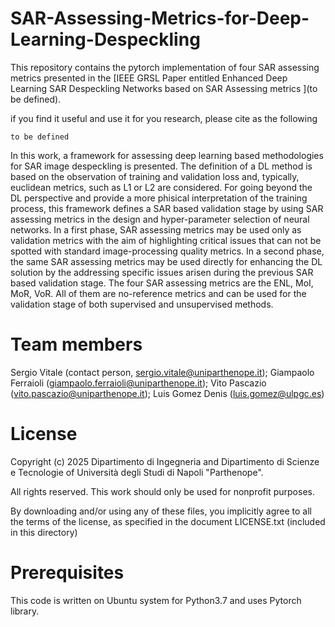 # SAR-Assessing-Metrics-for-Deep-Learning-Despeckling

This repository contains the pytorch implementation of four SAR assessing metrics presented in the [IEEE GRSL Paper entitled Enhanced Deep Learning SAR Despeckling Networks based on SAR Assessing metrics
](to be defined).

if you find it useful and use it for you research, please cite as the following 
```
to be defined
```

In this work, a framework for assessing deep learning based methodologies for SAR image despeckling is presented.
The definition of a DL method is based on the observation of training and validation loss and, typically, euclidean metrics, such as L1 or L2 are considered.
For going beyond the DL perspective and provide a more phisical interpretation of the training process, this framework defines a SAR based validation stage by using SAR assessing metrics in the design and hyper-parameter selection of neural networks.
In a first phase, SAR assessing metrics may be used only as validation metrics with the aim of highlighting critical issues that can not be spotted with standard image-processing
quality metrics. In a second phase, the same SAR assessing metrics may be used directly for enhancing the DL solution by the addressing specific issues arisen during the previous SAR based
validation stage.
The four SAR assessing metrics are the ENL, MoI, MoR, VoR. All of them are no-reference metrics and can be used for the validation stage of both supervised and unsupervised methods. 


# Team members
 Sergio Vitale    (contact person, sergio.vitale@uniparthenope.it);
 Giampaolo Ferraioli (giampaolo.ferraioli@uniparthenope.it);
 Vito Pascazio (vito.pascazio@uniparthenope.it);
 Luis Gomez Denis (luis.gomez@ulpgc.es)
 
# License
Copyright (c) 2025 Dipartimento di Ingegneria and Dipartimento di Scienze e Tecnologie of Università degli Studi di Napoli "Parthenope".

All rights reserved. This work should only be used for nonprofit purposes.

By downloading and/or using any of these files, you implicitly agree to all the
terms of the license, as specified in the document LICENSE.txt
(included in this directory)


# Prerequisites
This code is written on Ubuntu system for Python3.7 and uses Pytorch library.
  
